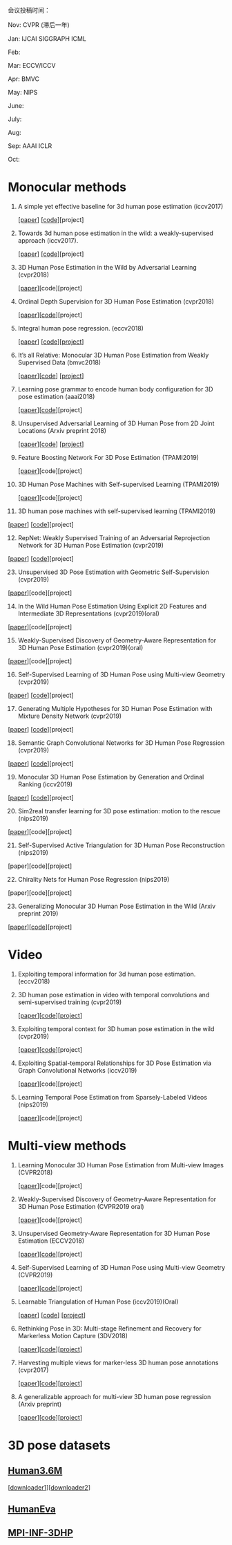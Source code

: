 会议投稿时间：

Nov: CVPR (滞后一年)

Jan: IJCAI SIGGRAPH ICML

Feb: 

Mar: ECCV/ICCV

Apr: BMVC

May: NIPS

June: 

July: 

Aug: 

Sep: AAAI ICLR

Oct:





# Monocular methods



1. A simple yet effective baseline for 3d human pose estimation (iccv2017)

   [[paper](https://arxiv.org/abs/1705.03098)]
   [[code](https://github.com/lck1201/simple-effective-3Dpose-baseline)][project]
   
   
   
2. Towards 3d human pose estimation in the wild: a weakly-supervised approach (iccv2017).

   [[paper](https://arxiv.org/abs/1704.02447)]
   [[code](https://github.com/xingyizhou/pose-hg-3d)][project]



3. 3D Human Pose Estimation in the Wild by Adversarial Learning (cvpr2018)

   [[paper](https://arxiv.org/abs/1803.09722)][code][project]



4. Ordinal Depth Supervision for 3D Human Pose Estimation (cvpr2018)
   
   [[paper](https://arxiv.org/abs/1805.04095)][[code](https://github.com/geopavlakos/ordinal-pose3d)][project]



5. Integral human pose regression. (eccv2018)
  
    [[paper](http://openaccess.thecvf.com/content_ECCV_2018/papers/Xiao_Sun_Integral_Human_Pose_ECCV_2018_paper.pdf)]
    [[code](https://github.com/JimmySuen/integral-human-pose)][[project]()]



6. It’s all Relative: Monocular 3D Human Pose Estimation from Weakly Supervised Data (bmvc2018)

   [[paper](https://arxiv.org/abs/1805.06880)][[code](https://github.com/matteorr/rel_3d_pose)]
   [[project](http://www.vision.caltech.edu/~mronchi/projects/RelativePose/)]



   
7. Learning pose grammar to encode human body configuration for 3D pose estimation (aaai2018)

   [[paper](https://arxiv.org/abs/1710.06513)][[code](https://bitbucket.org/merayxu/3dpose_grammar)][project]
   


  

8. Unsupervised Adversarial Learning of 3D Human Pose from 2D Joint Locations (Arxiv preprint 2018)

   [[paper](https://arxiv.org/abs/1803.08244)][[code](https://github.com/kogaki/3dpose_gan)]
   [[project](https://nico-opendata.jp/en/casestudy/3dpose_gan/index.html)]




9. Feature Boosting Network For 3D Pose Estimation (TPAMI2019)

    [[paper](https://ieeexplore.ieee.org/stamp/stamp.jsp?tp=&arnumber=8621059)][code][project]
    
    
10. 3D Human Pose Machines with Self-supervised Learning (TPAMI2019)

    [[paper](https://github.com/chanyn/3Dpose_ssl)][code][project]


11. 3D human pose machines with self-supervised learning (TPAMI2019)

   [[paper](https://ieeexplore.ieee.org/stamp/stamp.jsp?tp=&arnumber=8611195)]
   [[code](https://github.com/chanyn/3Dpose_ssl)][project]
   


12. RepNet: Weakly Supervised Training of an Adversarial Reprojection Network for 3D Human Pose Estimation (cvpr2019)

   [[paper](https://arxiv.org/abs/1902.09868)]
   [[code](https://github.com/bastianwandt/RepNet)][project]



23. Unsupervised 3D Pose Estimation with Geometric Self-Supervision (cvpr2019)

   [[paper](https://arxiv.org/abs/1904.04812)][code][project]



14. In the Wild Human Pose Estimation Using Explicit 2D Features and Intermediate 3D Representations (cvpr2019)(oral) 

   [[paper](https://arxiv.org/abs/1904.03289)][code][project]


   

15. Weakly-Supervised Discovery of Geometry-Aware Representation for 3D Human Pose Estimation (cvpr2019)(oral)

   [[paper](https://arxiv.org/abs/1903.08839)][code][project]

  


16. Self-Supervised Learning of 3D Human Pose using Multi-view Geometry (cvpr2019)

   [[paper](https://arxiv.org/abs/1903.02330)]
   [[code](https://github.com/mkocabas/EpipolarPose)][project]
   
 

17. Generating Multiple Hypotheses for 3D Human Pose Estimation with Mixture Density Network (cvpr2019)

   [[paper](https://arxiv.org/abs/1904.05547)]
   [[code](https://github.com/chaneyddtt/Generating-Multiple-Hypotheses-for-3D-Human-Pose-Estimation-with-Mixture-Density-Network)][project]
   
 


18. Semantic Graph Convolutional Networks for 3D Human Pose Regression (cvpr2019)

   [[paper](https://arxiv.org/abs/1904.03345)]
   [[code](https://github.com/garyzhao/SemGCN)][project]
   
   



19. Monocular 3D Human Pose Estimation by Generation and Ordinal Ranking (iccv2019)

   [[paper](https://arxiv.org/abs/1904.01324)]
   [[code](https://github.com/ssfootball04/generative_pose)][project]


   
   

20. Sim2real transfer learning for 3D pose estimation: motion to the rescue (nips2019)

   [[paper](https://arxiv.org/pdf/1907.02499.pdf)][code][project]
   




21. Self-Supervised Active Triangulation for 3D Human Pose Reconstruction (nips2019)

   [paper][code][project]



22. Chirality Nets for Human Pose Regression (nips2019)

   [paper][code][project]




23. Generalizing Monocular 3D Human Pose Estimation in the Wild (Arxiv preprint 2019)

   [[paper](https://arxiv.org/abs/1904.05512)][[code](https://github.com/llcshappy/Monocular-3D-Human-Pose)][project]
   
   





# Video


1. Exploiting temporal information for 3d human pose estimation. (eccv2018)



2. 3D human pose estimation in video with temporal convolutions and semi-supervised training (cvpr2019)

   [[paper](https://arxiv.org/abs/1811.11742)][[code](https://github.com/facebookresearch/VideoPose3D)][[project](https://dariopavllo.github.io/VideoPose3D)]
   


   
3. Exploiting temporal context for 3D human pose estimation in the wild (cvpr2019)

   [[paper](https://arxiv.org/abs/1905.04266)][[code](https://github.com/deepmind/Temporal-3D-Pose-Kinetics)][project]




4. Exploiting Spatial-temporal Relationships for 3D Pose Estimation via Graph Convolutional Networks (iccv2019)

   [[paper](https://cse.buffalo.edu/~jsyuan/papers/2019/Exploiting_Spatial-temporal_Relationships_for_3D_Pose_Estimation_via_Graph_Convolutional_Networks.pdf)][code][project]



5. Learning Temporal Pose Estimation from Sparsely-Labeled Videos (nips2019)

   [[paper](https://arxiv.org/pdf/1906.04016.pdf)][code][project]








# Multi-view methods


1. Learning Monocular 3D Human Pose Estimation from Multi-view Images (CVPR2018)

   [[paper](https://arxiv.org/abs/1803.04775)][code][project]
   
   
   
2. Weakly-Supervised Discovery of Geometry-Aware Representation for 3D Human Pose Estimation (CVPR2019 oral)
   
   [[paper](https://arxiv.org/abs/1903.08839)][code][project]
   


3. Unsupervised Geometry-Aware Representation for 3D Human Pose Estimation (ECCV2018)

   [[paper](https://arxiv.org/abs/1804.01110)][[code](https://github.com/hrhodin/UnsupervisedGeometryAwareRepresentationLearning)][project]
   


4. Self-Supervised Learning of 3D Human Pose using Multi-view Geometry (CVPR2019)

   [[paper](https://arxiv.org/abs/1903.02330)][[code](https://github.com/mkocabas/EpipolarPose)][project]


 
5. Learnable Triangulation of Human Pose (iccv2019)(Oral)

   [[paper](https://arxiv.org/abs/1905.05754)]
   [[code](https://github.com/karfly/learnable-triangulation-pytorch)]
   [[project](https://saic-violet.github.io/learnable-triangulation/)]
   

  
   
6. Rethinking Pose in 3D: Multi-stage Refinement and Recovery for Markerless Motion Capture (3DV2018)

    [[paper](https://arxiv.org/pdf/1808.01525)][[code]()][[project]()]



7. Harvesting multiple views for marker-less 3D human pose annotations (cvpr2017)

    [[paper](http://openaccess.thecvf.com/content_cvpr_2017/papers/Pavlakos_Harvesting_Multiple_Views_CVPR_2017_paper.pdf)][[code]()][[project]()]
    

8. A generalizable approach for multi-view 3D human pose regression (Arxiv preprint)

    [[paper](https://arxiv.org/abs/1804.10462)][[code]()][[project]()]
   




# 3D pose datasets

## [Human3.6M](http://vision.imar.ro/human3.6m/description.php)
   
   [[downloader1](https://github.com/anibali/h36m-fetch)][[downloader2](https://github.com/kotaro-inoue/human3.6m_downloader)]
   
## [HumanEva](http://humaneva.is.tue.mpg.de/datasets_human_1)

## [MPI-INF-3DHP](http://gvv.mpi-inf.mpg.de/3dhp-dataset/)
